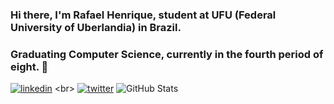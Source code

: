 ### Hi there, I'm Rafael Henrique, student at UFU (Federal University of Uberlandia) in Brazil. 
### Graduating Computer Science, currently in the fourth period of eight. 👋

<!--
**rafaelhguimaraes/rafaelhguimaraes** is a ✨ _special_ ✨ repository because its `README.md` (this file) appears on your GitHub profile.

Here are some ideas to get you started:

- 🔭 I’m currently working on ...
- 🌱 I’m currently learning ...
- 👯 I’m looking to collaborate on ...
- 🤔 I’m looking for help with ...
- 💬 Ask me about ...
- 📫 How to reach me: ...
- 😄 Pronouns: ...
- ⚡ Fun fact: ...
-->
[![linkedin](https://img.shields.io/badge/linkedin-0A66C2?style=for-the-badge&logo=linkedin&logoColor=white)]([https://www.linkedin.com/](https://www.linkedin.com/in/rafaelhguimaraes/)) <br>
[![twitter](https://img.shields.io/badge/twitter-1DA1F2?style=for-the-badge&logo=twitter&logoColor=white)](https://twitter.com/rafael_guima03)
![GitHub Stats](https://github-readme-stats.vercel.app/api?username=rafaelhguimaraes&theme=radical) <br>
 



